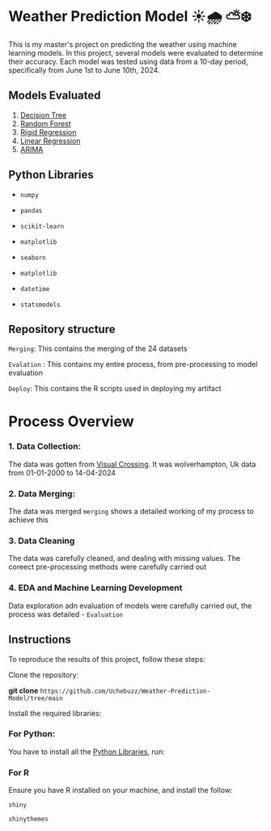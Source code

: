  # Weather Prediction Model ☀️🌧️  ⛅❄️
This is my master's project on predicting the weather using machine learning models. In this project, several models were evaluated to determine their accuracy. Each model was tested using data from a 10-day period, specifically from June 1st to June 10th, 2024.


## Models Evaluated
1. [Decision Tree](https://scikit-learn.org/stable/modules/generated/sklearn.ensemble.RandomForestClassifier.html)
2. [Random Forest](https://scikit-learn.org/stable/modules/tree.html)
3. [Rigid Regression](https://scikit-learn.org/stable/modules/generated/sklearn.linear_model.Ridge.html)
4. [Linear Regression](https://scikit-learn.org/stable/modules/generated/sklearn.linear_model.LinearRegression.html)
5. [ARIMA](https://towardsdatascience.com/machine-learning-part-19-time-series-and-autoregressive-integrated-moving-average-model-arima-c1005347b0d7)

## Python Libraries

- `numpy`

- `pandas`

- `scikit-learn`

- `matplotlib`

- `seaborn`

- `matplotlib`

- `datetime`

- `statsmodels`



## Repository structure
`Merging`: This contains the merging of the 24 datasets 

`Evalation` : This contains my entire process, from pre-processing to model evaluation

`Deploy`: This contains the R scripts used in deploying my artifact


# Process Overview

### 1. Data Collection:
   
   The data was gotten from [Visual Crossing](https://www.visualcrossing.com/weather-history/Wolverhampton/us/2000-01-01). It was wolverhampton, Uk data from 01-01-2000 to 14-04-2024

### 2. Data Merging: 
   
   The data was merged `merging` shows a detailed working of my process to achieve this

### 3. Data Cleaning

   The data was carefully cleaned, and dealing with missing values. The coreect pre-processing methods were carefully carried out

### 4. EDA and Machine Learning Development
   Data exploration adn evaluation of models were carefully carried out, the process was detailed - `Evaluation`


## Instructions
To reproduce the results of this project, follow these steps:

Clone the repository:

**git clone** `https://github.com/Uchebuzz/Weather-Prediction-Model/tree/main`

Install the required libraries:

### For Python: 
You have to install all the [Python Libraries](#PythonLibraries), run:

### For R

Ensure you have R installed on your machine, and install the follow:

`shiny`

`shinythemes`
